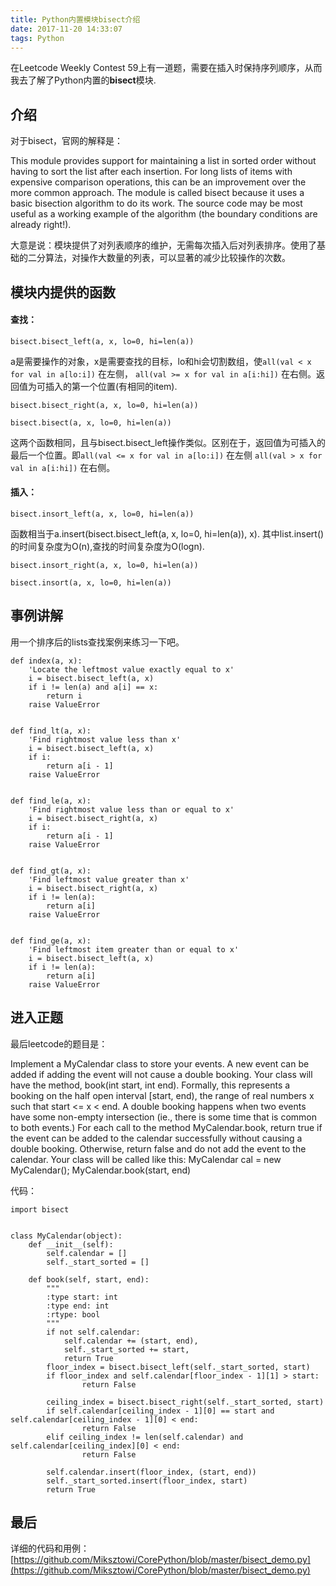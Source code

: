 ```yaml
---
title: Python内置模块bisect介绍
date: 2017-11-20 14:33:07
tags: Python
---
```




在Leetcode Weekly Contest 59上有一道题，需要在插入时保持序列顺序，从而我去了解了Python内置的**bisect**模块.	

## 介绍

对于bisect，官网的解释是：

This module provides support for maintaining a list in sorted order without having to sort the list after each insertion. For long lists of items with expensive comparison operations, this can be an improvement over the more common approach. The module is called bisect because it uses a basic bisection algorithm to do its work. The source code may be most useful as a working example of the algorithm (the boundary conditions are already right!).

大意是说：模块提供了对列表顺序的维护，无需每次插入后对列表排序。使用了基础的二分算法，对操作大数量的列表，可以显著的减少比较操作的次数。

## 模块内提供的函数

#### 查找：

`bisect.bisect_left(a, x, lo=0, hi=len(a))`

a是需要操作的对象，x是需要查找的目标，lo和hi会切割数组，使`all(val < x for val in a[lo:i])` 在左侧， `all(val >= x for val in a[i:hi])` 在右侧。返回值为可插入的第一个位置(有相同的item).

`bisect.bisect_right(a, x, lo=0, hi=len(a))`

`bisect.bisect(a, x, lo=0, hi=len(a))`

这两个函数相同，且与bisect.bisect_left操作类似。区别在于，返回值为可插入的最后一个位置。即`all(val <= x for val in a[lo:i])` 在左侧 `all(val > x for val in a[i:hi])` 在右侧。

#### 插入：
`bisect.insort_left(a, x, lo=0, hi=len(a))`

函数相当于a.insert(bisect.bisect_left(a, x, lo=0, hi=len(a)), x). 其中list.insert()的时间复杂度为O(n),查找的时间复杂度为O(logn).

`bisect.insort_right(a, x, lo=0, hi=len(a))`

`bisect.insort(a, x, lo=0, hi=len(a))`


## 事例讲解
用一个排序后的lists查找案例来练习一下吧。

```
def index(a, x):
    'Locate the leftmost value exactly equal to x'
    i = bisect.bisect_left(a, x)
    if i != len(a) and a[i] == x:
        return i
    raise ValueError


def find_lt(a, x):
    'Find rightmost value less than x'
    i = bisect.bisect_left(a, x)
    if i:
        return a[i - 1]
    raise ValueError


def find_le(a, x):
    'Find rightmost value less than or equal to x'
    i = bisect.bisect_right(a, x)
    if i:
        return a[i - 1]
    raise ValueError


def find_gt(a, x):
    'Find leftmost value greater than x'
    i = bisect.bisect_right(a, x)
    if i != len(a):
        return a[i]
    raise ValueError


def find_ge(a, x):
    'Find leftmost item greater than or equal to x'
    i = bisect.bisect_left(a, x)
    if i != len(a):
        return a[i]
    raise ValueError
```


## 进入正题

最后leetcode的题目是：

Implement a MyCalendar class to store your events.
A new event can be added if adding the event will not cause a double booking.
Your class will have the method, book(int start, int end).
Formally, this represents a booking on the half open interval [start, end),
the range of real numbers x such that start <= x < end.
A double booking happens when two events have some non-empty intersection
(ie., there is some time that is common to both events.)
For each call to the method MyCalendar.book,
return true if the event can be added to the calendar successfully without causing a double booking. Otherwise,
return false and do not add the event to the calendar.
Your class will be called like this: MyCalendar cal = new MyCalendar(); MyCalendar.book(start, end)


代码：

```
import bisect


class MyCalendar(object):
    def __init__(self):
        self.calendar = []
        self._start_sorted = []

    def book(self, start, end):
        """
        :type start: int
        :type end: int
        :rtype: bool
        """
        if not self.calendar:
            self.calendar += (start, end),
            self._start_sorted += start,
            return True
        floor_index = bisect.bisect_left(self._start_sorted, start)
        if floor_index and self.calendar[floor_index - 1][1] > start:
                return False

        ceiling_index = bisect.bisect_right(self._start_sorted, start)
        if self.calendar[ceiling_index - 1][0] == start and self.calendar[ceiling_index - 1][0] < end:
                return False
        elif ceiling_index != len(self.calendar) and self.calendar[ceiling_index][0] < end:
                return False

        self.calendar.insert(floor_index, (start, end))
        self._start_sorted.insert(floor_index, start)
        return True
```

## 最后
详细的代码和用例：
[https://github.com/Miksztowi/CorePython/blob/master/bisect_demo.py](https://github.com/Miksztowi/CorePython/blob/master/bisect_demo.py)


